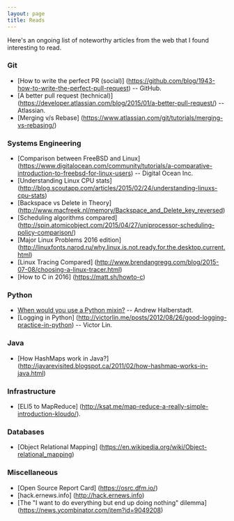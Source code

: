 ```yaml
---
layout: page
title: Reads
---
```


Here's an ongoing list of noteworthy articles from the web that I found interesting to read.

### Git
* [How to write the perfect PR (social)] (https://github.com/blog/1943-how-to-write-the-perfect-pull-request) -- GitHub.
* [A better pull request (technical)] (https://developer.atlassian.com/blog/2015/01/a-better-pull-request/) -- Atlassian.
* [Merging v/s Rebase] (https://www.atlassian.com/git/tutorials/merging-vs-rebasing/)

### Systems Engineering
* [Comparison between FreeBSD and Linux] (https://www.digitalocean.com/community/tutorials/a-comparative-introduction-to-freebsd-for-linux-users) -- Digital Ocean Inc.
* [Understanding Linux CPU stats] (http://blog.scoutapp.com/articles/2015/02/24/understanding-linuxs-cpu-stats)
* [Backspace vs Delete in Theory] (http://www.macfreek.nl/memory/Backspace_and_Delete_key_reversed)
* [Scheduling algorithms compared] (http://spin.atomicobject.com/2015/04/27/uniprocessor-scheduling-policy-comparison/)
* [Major Linux Problems 2016 edition] (http://linuxfonts.narod.ru/why.linux.is.not.ready.for.the.desktop.current.html)
* [Linux Tracing Compared] (http://www.brendangregg.com/blog/2015-07-08/choosing-a-linux-tracer.html)
* [How to C in 2016] (https://matt.sh/howto-c)

### Python
* [When would you use a Python mixin?](http://ahal.ca/blog/2014/when-would-you-use-python-mixin/) -- Andrew Halberstadt.
* [Logging in Python] (http://victorlin.me/posts/2012/08/26/good-logging-practice-in-python) -- Victor Lin.

### Java
* [How HashMaps work in Java?] (http://javarevisited.blogspot.ca/2011/02/how-hashmap-works-in-java.html)

### Infrastructure
* [ELI5 to MapReduce] (http://ksat.me/map-reduce-a-really-simple-introduction-kloudo/).

### Databases
* [Object Relational Mapping] (https://en.wikipedia.org/wiki/Object-relational_mapping)

### Miscellaneous
* [Open Source Report Card] (https://osrc.dfm.io/)
* [hack.ernews.info] (http://hack.ernews.info)
* [The "I want to do everything but end up doing nothing" dilemma] (https://news.ycombinator.com/item?id=9049208)
